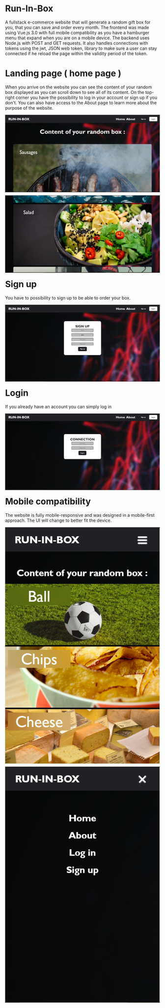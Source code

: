 # Run-In-Box
A fullstack e-commerce website that will generate a random gift box for you, that you can save and order every month. 
The frontend was made using Vue.js 3.0 with full mobile compatibility as you have a hamburger menu that expand when you are on a mobile device.
The backend uses Node.js with POST and GET requests. It also handles connections with tokens using the jwt, JSON web token, library to make sure a user can stay connected if he reload the page within the validity period of the token.

# Landing page ( home page )
When you arrive on the website you can see the content of your random box displayed as you can scroll down to see all of its content. On the top-right corner you have the possibility to log in your account or sign up if you don't. You can also have access to the About page to learn more about the purpose of the website.

<img src="Screenshots/home_top.PNG"
     alt="Home1"
     style="float: left; margin-right: 10px; margin-bottom: 10px" />
<img src="Screenshots/home_mid.PNG"
     alt="Home2"
     style="float: left; margin-right: 10px; margin-bottom: 20px" />
     
# Sign up
You have to possibility to sign up to be able to order your box.

<img src="Screenshots/signup.PNG"
     alt="Sign up"
     style="float: left; margin-right: 10px; margin-bottom: 20px" />
     
# Login
If you already have an account you can simply log in

<img src="Screenshots/login.PNG"
     alt="Log in"
     style="float: left; margin-right: 10px; margin-bottom: 20px" />

# Mobile compatibility
The website is fully mobile-responsive and was designed in a mobile-first approach. The UI will change to better fit the device.

<img src="Screenshots/home_mobile.PNG"
     alt="Home mobile"
     style="float: left; margin-right: 10px; margin-bottom: 10px" />
<img src="Screenshots/menu_open.PNG"
     alt="Menu Open"
     style="float: left; margin-right: 10px; margin-bottom: 20px" />

